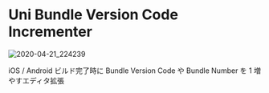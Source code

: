 # Uni Bundle Version Code Incrementer

![2020-04-21_224239](https://user-images.githubusercontent.com/6134875/79872988-75997580-8421-11ea-9436-f56ee120e2d0.png)

iOS / Android ビルド完了時に Bundle Version Code や Bundle Number を 1 増やすエディタ拡張